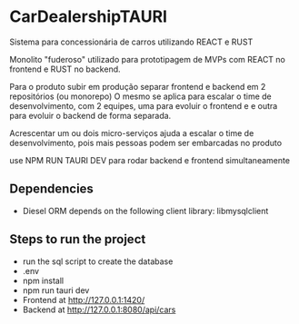 # CarDealershipTAURI
Sistema para concessionária de carros utilizando REACT e RUST

Monolito "fuderoso" utilizado para prototipagem de MVPs com REACT no frontend e RUST no backend.

Para o produto subir em produção separar frontend e backend em 2 repositórios (ou monorepo)
O mesmo se aplica para escalar o time de desenvolvimento, com 2 equipes, uma para evoluir o frontend e e outra para evoluir o backend de forma separada.

Acrescentar um ou dois micro-serviços ajuda a escalar o time de desenvolvimento, pois mais pessoas podem ser
embarcadas no produto


use   NPM RUN TAURI DEV    para rodar backend e frontend simultaneamente

## Dependencies
- Diesel ORM depends on the following client library:   libmysqlclient

## Steps to run the project
- run the sql script to create the database
- .env
- npm install
- npm run tauri dev
- Frontend at http://127.0.0.1:1420/
- Backend at http://127.0.0.1:8080/api/cars
